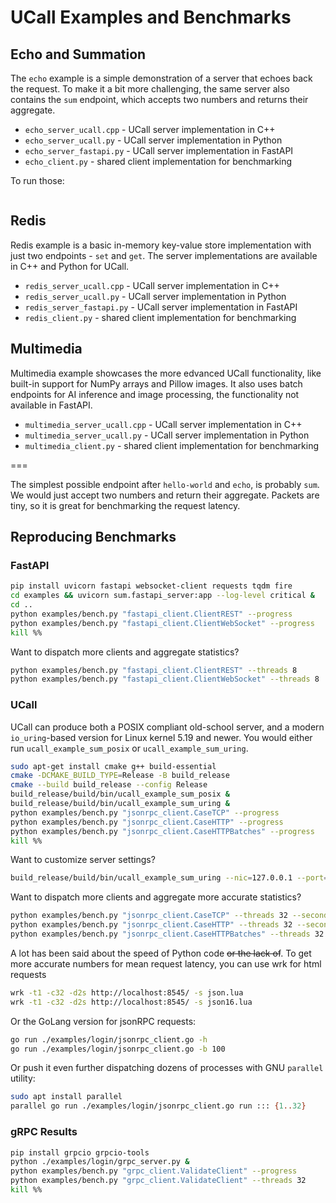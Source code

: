 # UCall Examples and Benchmarks

## Echo and Summation

The `echo` example is a simple demonstration of a server that echoes back the request.
To make it a bit more challenging, the same server also contains the `sum` endpoint, which accepts two numbers and returns their aggregate.

- `echo_server_ucall.cpp` - UCall server implementation in C++
- `echo_server_ucall.py` - UCall server implementation in Python
- `echo_server_fastapi.py` - UCall server implementation in FastAPI
- `echo_client.py` - shared client implementation for benchmarking

To run those:

```sh

```

## Redis

Redis example is a basic in-memory key-value store implementation with just two endpoints - `set` and `get`.
The server implementations are available in C++ and Python for UCall.

- `redis_server_ucall.cpp` - UCall server implementation in C++
- `redis_server_ucall.py` - UCall server implementation in Python
- `redis_server_fastapi.py` - UCall server implementation in FastAPI
- `redis_client.py` - shared client implementation for benchmarking

## Multimedia

Multimedia example showcases the more edvanced UCall functionality, like built-in support for NumPy arrays and Pillow images.
It also uses batch endpoints for AI inference and image processing, the functionality not available in FastAPI.

- `multimedia_server_ucall.cpp` - UCall server implementation in C++
- `multimedia_server_ucall.py` - UCall server implementation in Python
- `multimedia_client.py` - shared client implementation for benchmarking


===

The simplest possible endpoint after `hello-world` and `echo`, is probably `sum`.
We would just accept two numbers and return their aggregate.
Packets are tiny, so it is great for benchmarking the request latency.

## Reproducing Benchmarks

### FastAPI

```sh
pip install uvicorn fastapi websocket-client requests tqdm fire
cd examples && uvicorn sum.fastapi_server:app --log-level critical &
cd ..
python examples/bench.py "fastapi_client.ClientREST" --progress
python examples/bench.py "fastapi_client.ClientWebSocket" --progress
kill %%
```

Want to dispatch more clients and aggregate statistics?

```sh
python examples/bench.py "fastapi_client.ClientREST" --threads 8
python examples/bench.py "fastapi_client.ClientWebSocket" --threads 8
```

### UCall

UCall can produce both a POSIX compliant old-school server, and a modern `io_uring`-based version for Linux kernel 5.19 and newer.
You would either run `ucall_example_sum_posix` or `ucall_example_sum_uring`.

```sh
sudo apt-get install cmake g++ build-essential
cmake -DCMAKE_BUILD_TYPE=Release -B build_release
cmake --build build_release --config Release
build_release/build/bin/ucall_example_sum_posix &
build_release/build/bin/ucall_example_sum_uring &
python examples/bench.py "jsonrpc_client.CaseTCP" --progress
python examples/bench.py "jsonrpc_client.CaseHTTP" --progress
python examples/bench.py "jsonrpc_client.CaseHTTPBatches" --progress
kill %%
```

Want to customize server settings?

```sh
build_release/build/bin/ucall_example_sum_uring --nic=127.0.0.1 --port=8545 --threads=16 --silent=false
```

Want to dispatch more clients and aggregate more accurate statistics?

```sh
python examples/bench.py "jsonrpc_client.CaseTCP" --threads 32 --seconds 100
python examples/bench.py "jsonrpc_client.CaseHTTP" --threads 32 --seconds 100
python examples/bench.py "jsonrpc_client.CaseHTTPBatches" --threads 32 --seconds 100
```

A lot has been said about the speed of Python code ~~or the lack of~~.
To get more accurate numbers for mean request latency, you can use wrk for html requests

```sh
wrk -t1 -c32 -d2s http://localhost:8545/ -s json.lua
wrk -t1 -c32 -d2s http://localhost:8545/ -s json16.lua
```

Or the GoLang version for jsonRPC requests:

```sh
go run ./examples/login/jsonrpc_client.go -h
go run ./examples/login/jsonrpc_client.go -b 100
```

Or push it even further dispatching dozens of processes with GNU `parallel` utility:

```sh
sudo apt install parallel
parallel go run ./examples/login/jsonrpc_client.go run ::: {1..32}
```

### gRPC Results

```sh
pip install grpcio grpcio-tools
python ./examples/login/grpc_server.py &
python examples/bench.py "grpc_client.ValidateClient" --progress
python examples/bench.py "grpc_client.ValidateClient" --threads 32
kill %%
```
